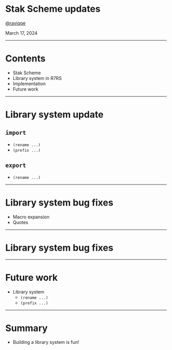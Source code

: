 # Stak Scheme updates

[@raviqqe](https://github.com/raviqqe)

March 17, 2024

---

# Contents

- Stak Scheme
- Library system in R7RS
- Implementation
- Future work

---

# Library system update

## `import`

- `(rename ...)`
- `(prefix ...)`

## `export`

- `(rename ...)`

---

# Library system bug fixes

- Macro expansion
- Quotes

---

# Library system bug fixes

---

# Future work

- Library system
  - `(rename ...)`
  - `(prefix ...)`

---

# Summary

- Building a library system is fun!
